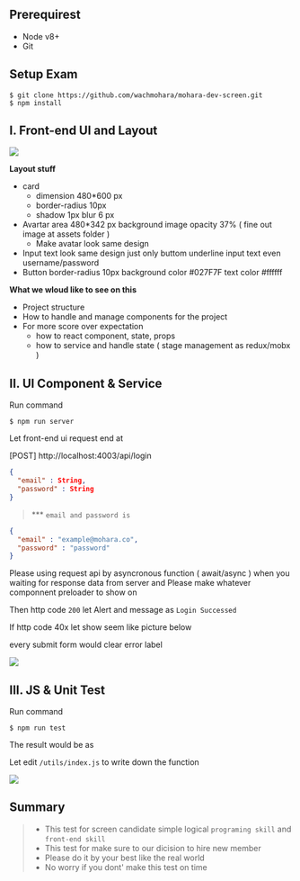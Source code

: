 ## Prerequirest

- Node v8+
- Git

## Setup Exam

```
$ git clone https://github.com/wachmohara/mohara-dev-screen.git
$ npm install
```

## I. Front-end UI and Layout

![](mock/screenshort/screen-short-a.png)

**Layout stuff**
- card
  - dimension 480*600 px
  - border-radius 10px
  - shadow 1px blur 6 px
- Avartar area 480*342 px background image opacity 37% ( fine out image at assets folder )
  - Make avatar look same design
- Input text look same design just only buttom underline input text even username/password
- Button border-radius 10px background color #027F7F text color #ffffff

**What we wloud like to see on this**
- Project structure
- How to handle and manage components for the project
- For more score over expectation
  - how to react component, state, props
  - how to service and handle state ( stage management as redux/mobx )



## II. UI Component & Service

Run command

```
$ npm run server
```

Let front-end ui request end at

 [POST] http://localhost:4003/api/login

```json
{
  "email" : String,
  "password" : String
}
```


> *** `email and password is`
```json
{
  "email" : "example@mohara.co",
  "password" : "password"
}
```

Please using request api by asyncronous function ( await/async ) when you waiting for response data from server and
Please make whatever componnent preloader to show on

Then http code `200` let Alert and message as `Login Successed`

If http code 40x let show seem like picture below

every submit form would clear error label

![](mock/screenshort/screen-short-b.png)


## III. JS & Unit Test

Run command

```
$ npm run test
```

The result would be as

Let edit `/utils/index.js` to write down the function

![](mock/screenshort/pass-test.png)


## Summary
> + This test for screen candidate simple logical `programing skill` and `front-end skill`
> + This test for make sure to our dicision to hire new member
> + Please do it by your best like the real world
> + No worry if you dont' make this test on time
